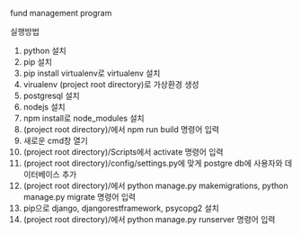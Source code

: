 fund management program

실행방법
1. python 설치
2. pip 설치
3. pip install virtualenv로 virtualenv 설치
4. virualenv (project root directory)로 가상환경 생성
5. postgresql 설치
6. nodejs 설치
7. npm install로 node_modules 설치
8. (project root directory)/에서 npm run build 명령어 입력
9. 새로운 cmd창 열기
10. (project root directory)/Scripts에서 activate 명령어 입력
11. (project root directory)/config/settings.py에 맞게 postgre db에 사용자와 데이터베이스 추가
12. (project root directory)/에서 python manage.py makemigrations, python manage.py migrate 명령어 입력
13. pip으로 django, djangorestframework, psycopg2 설치
14. (project root directory)/에서 python manage.py runserver 명령어 입력
